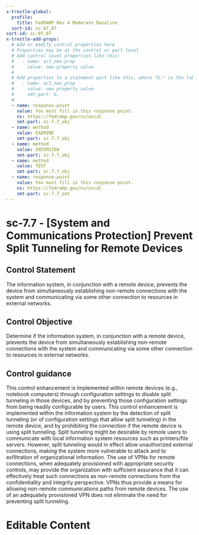 ```yaml
---
x-trestle-global:
  profile:
    title: FedRAMP Rev 4 Moderate Baseline
  sort-id: sc-07.07
sort-id: sc-07.07
x-trestle-add-props:
  # Add or modify control properties here
  # Properties may be at the control or part level
  # Add control level properties like this:
  #   - name: ac1_new_prop
  #     value: new property value
  #
  # Add properties to a statement part like this, where "b." is the label of the target statement part
  #   - name: ac1_new_prop
  #     value: new property value
  #     smt-part: b.
  #
  - name: response-point
    value: You must fill in this response point.
    ns: https://fedramp.gov/ns/oscal
    smt-part: sc-7.7_obj
  - name: method
    value: EXAMINE
    smt-part: sc-7.7_obj
  - name: method
    value: INTERVIEW
    smt-part: sc-7.7_obj
  - name: method
    value: TEST
    smt-part: sc-7.7_obj
  - name: response-point
    value: You must fill in this response point.
    ns: https://fedramp.gov/ns/oscal
    smt-part: sc-7.7_smt
---
```


# sc-7.7 - \[System and Communications Protection\] Prevent Split Tunneling for Remote Devices

## Control Statement

The information system, in conjunction with a remote device, prevents the device from simultaneously establishing non-remote connections with the system and communicating via some other connection to resources in external networks.

## Control Objective

Determine if the information system, in conjunction with a remote device, prevents the device from simultaneously establishing non-remote connections with the system and communicating via some other connection to resources in external networks.

## Control guidance

This control enhancement is implemented within remote devices (e.g., notebook computers) through configuration settings to disable split tunneling in those devices, and by preventing those configuration settings from being readily configurable by users. This control enhancement is implemented within the information system by the detection of split tunneling (or of configuration settings that allow split tunneling) in the remote device, and by prohibiting the connection if the remote device is using split tunneling. Split tunneling might be desirable by remote users to communicate with local information system resources such as printers/file servers. However, split tunneling would in effect allow unauthorized external connections, making the system more vulnerable to attack and to exfiltration of organizational information. The use of VPNs for remote connections, when adequately provisioned with appropriate security controls, may provide the organization with sufficient assurance that it can effectively treat such connections as non-remote connections from the confidentiality and integrity perspective. VPNs thus provide a means for allowing non-remote communications paths from remote devices. The use of an adequately provisioned VPN does not eliminate the need for preventing split tunneling.

# Editable Content

<!-- Make additions and edits below -->
<!-- The above represents the contents of the control as received by the profile, prior to additions. -->
<!-- If the profile makes additions to the control, they will appear below. -->
<!-- The above markdown may not be edited but you may edit the content below, and/or introduce new additions to be made by the profile. -->
<!-- If there is a yaml header at the top, parameter values may be edited. Use --set-parameters to incorporate the changes during assembly. -->
<!-- The content here will then replace what is in the profile for this control, after running profile-assemble. -->
<!-- The added parts in the profile for this control are below.  You may edit them and/or add new ones. -->
<!-- Each addition must have a heading either of the form ## Control my_addition_name -->
<!-- or ## Part a. (where the a. refers to one of the control statement labels.) -->
<!-- "## Control" parts are new parts added after the statement part. -->
<!-- "## Part" parts are new parts added into the top-level statement part with that label. -->
<!-- Subparts may be added with nested hash levels of the form ### My Subpart Name -->
<!-- underneath the parent ## Control or ## Part being added -->
<!-- See https://oscal-compass.github.io/compliance-trestle/tutorials/ssp_profile_catalog_authoring/ssp_profile_catalog_authoring for guidance. -->
